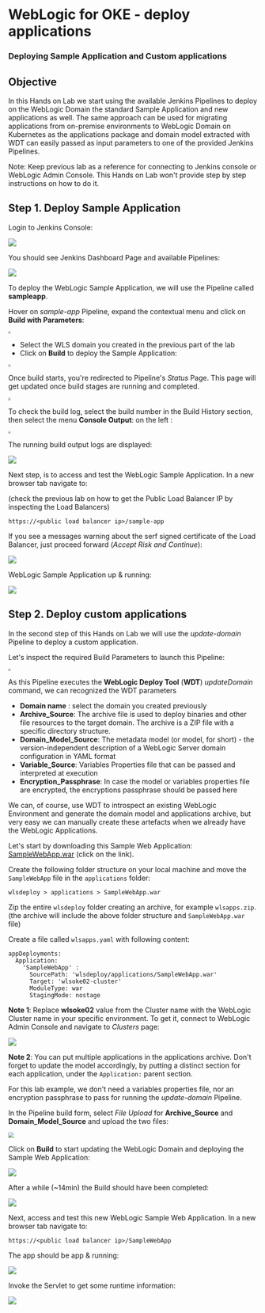 # WebLogic for OKE - deploy applications

### Deploying Sample Application and Custom applications



## Objective

In this Hands on Lab we start using the available Jenkins Pipelines to deploy on the WebLogic Domain the standard Sample Application and new applications as well. The same approach can be used for migrating applications from on-premise environments to WebLogic Domain on Kubernetes as the applications package and domain model extracted with WDT can easily passed as input parameters to one of the provided Jenkins Pipelines.

Note: Keep previous lab as a reference for connecting to Jenkins console or WebLogic Admin Console. This Hands on Lab won't provide step by step instructions on how to do it.



## Step 1. Deploy Sample Application

Login to Jenkins Console:

![](images/wlsforocionokedeploy/image-010.png)



You should see Jenkins Dashboard Page and available Pipelines:

![](images/wlsforocionokedeploy/image-020-2.png)



To deploy the WebLogic Sample Application, we will use the Pipeline called **sampleapp**. 

Hover on *sample-app* Pipeline, expand the contextual menu and click on **Build with  Parameters**:

<img src="images/wlsforocionokedeploy/image-080-2.png" style="zoom:33%;" />



- Select the WLS domain you created in the previous part of the lab
- Click on **Build** to deploy the Sample Application:

<img src="images/wlsforocionokedeploy/image-090-2.png" style="zoom: 33%;" />



Once build starts, you're redirected to Pipeline's *Status* Page. This page will get updated once build stages are running and completed.

<img src="images/wlsforocionokedeploy/image-100-2.png" style="zoom:33%;" />

To check the build log, select the build number in the Build History section, then select the menu **Console Output**: on the left :

<img src="images/wlsforocionokedeploy/image-101-2.png" style="zoom:33%;" />

The running build output logs are displayed:

![](images/wlsforocionokedeploy/image-110-2.png)



Next step, is to access and test the WebLogic Sample Application. In a new browser tab navigate to:

(check the previous lab on how to get the Public Load Balancer IP by inspecting the Load Balancers)

```
https://<public load balancer ip>/sample-app
```



If you see a messages warning about the serf signed certificate of the Load Balancer, just proceed forward (*Accept Risk and Continue*):

![](images/wlsforocionokedeploy/image-130.png)



WebLogic Sample Application up & running:

![](images/wlsforocionokedeploy/image-140.png)



## Step 2. Deploy custom applications

In the second step of this Hands on Lab we will use the *update-domain* Pipeline to deploy a custom application.

Let's inspect the required Build Parameters to launch this Pipeline:

<img src="images/wlsforocionokedeploy/image-200-2.png" style="zoom:33%;" />



As this Pipeline executes the **WebLogic Deploy Tool** (**WDT**) *updateDomain* command, we can recognized the WDT parameters 

- **Domain name** : select the domain you created previously
- **Archive_Source**: The archive file is used to deploy binaries and other file resources to the target domain. The archive is a ZIP file with a specific directory structure.
- **Domain_Model_Source**: The metadata model (or model, for short) - the version-independent description of a WebLogic Server domain configuration in YAML format
- **Variable_Source**: Variables Properties file that can be passed and interpreted at execution
- **Encryption_Passphrase**: In case the model or variables properties file are encrypted, the encryptions passphrase should be passed here 



We can, of course, use WDT to introspect an existing WebLogic Environment and generate the domain model and applications archive, but very easy we can manually create these artefacts when we already have the WebLogic Applications.



Let's start by  downloading this Sample Web Application: [SampleWebApp.war](resources/SampleWebApp.war) (click on the link).

Create the following folder structure on your local machine and move the `SampleWebApp` file in the `applications` folder:

```
wlsdeploy > applications > SampleWebApp.war
```



Zip the entire `wlsdeploy` folder creating an archive, for example `wlsapps.zip`. (the archive will include the above folder structure and `SampleWebApp.war` file)



Create a file called `wlsapps.yaml` with following content:

```
appDeployments:
  Application:
    'SampleWebApp' :
      SourcePath: 'wlsdeploy/applications/SampleWebApp.war'
      Target: 'wlsoke02-cluster'
      ModuleType: war
      StagingMode: nostage
```



**Note 1**: Replace **wlsoke02** value from the Cluster name with the WebLogic Cluster name in your specific environment. To get it, connect to WebLogic Admin Console and navigate to *Clusters* page:

![](images/wlsforocionokedeploy/image-220.png)



**Note 2**: You can put multiple applications in the applications archive. Don't forget to update the model accordingly, by putting a distinct section for each application, under the `Application:`  parent section.



For this lab example, we don't need a variables properties file, nor an encryption passphrase to pass for running the *update-domain* Pipeline.

In the Pipeline build form, select *File Upload* for **Archive_Source** and **Domain_Model_Source** and upload the two files:

<img src="images/wlsforocionokedeploy/image-230-2.png" style="zoom:67%;" />



Click on **Build** to start updating the WebLogic Domain and deploying the Sample Web Application:

![](images/wlsforocionokedeploy/image-240.png)



After a while (~14min) the Build should have been completed:

![](images/wlsforocionokedeploy/image-250.png)



Next, access and test this new WebLogic Sample Web Application. In a new browser tab navigate to:

```
https://<public load balancer ip>/SampleWebApp
```



The app should be app & running:

![](images/wlsforocionokedeploy/image-260.png)



Invoke the Servlet to get some runtime information:

![](images/wlsforocionokedeploy/image-270.png)